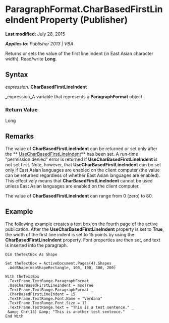 
# ParagraphFormat.CharBasedFirstLineIndent Property (Publisher)

 **Last modified:** July 28, 2015

 _**Applies to:** Publisher 2013 | VBA_

Returns or sets the value of the first line indent (in East Asian character width). Read/write  **Long**.


## Syntax

 _expression_. **CharBasedFirstLineIndent**

 _expression_A variable that represents a  **ParagraphFormat** object.


### Return Value

Long


## Remarks

The value of  **CharBasedFirstLineIndent** can be returned or set only after the ** [UseCharBasedFirstLineIndent](c2ac44ab-6671-5851-ac62-7449fd646cc5.md)** has been set. A run-time "permission denied" error is returned if **UseCharBasedFirstLineIndent** is not set first. Note, however, that **UseCharBasedFirstLineIndent** can be set only if East Asian languages are enabled on the client computer (the value can be returned regardless of whether East Asian languages are enabled). This effectively means that **CharBasedFirstLineIndent** cannot be used unless East Asian languages are enabled on the client computer.

The value of  **CharBasedFirstLineIndent** can range from 0 (zero) to 80.


## Example

The following example creates a text box on the fourth page of the active publication. After the  **UseCharBasedFirstLineIndent** property is set to **True**, the width of the first line indent is set to 15 points by using the  **CharBasedFirstLineIndent** property. Font properties are then set, and text is inserted into the paragraph.


```
Dim theTextBox As Shape 
 
Set theTextBox = ActiveDocument.Pages(4).Shapes _ 
 .AddShape(msoShapeRectangle, 100, 100, 300, 200) 
 
With theTextBox 
 .TextFrame.TextRange.ParagraphFormat _ 
 .UseCharBasedFirstLineIndent = msoTrue 
 .TextFrame.TextRange.ParagraphFormat _ 
 .CharBasedFirstLineIndent = 15 
 .TextFrame.TextRange.Font.Name = "Verdana" 
 .TextFrame.TextRange.Font.Size = 12 
 .TextFrame.TextRange.Text = "This is a test sentence." _ 
 &amp; Chr(13) &amp; "This is another test sentence." 
End With
```

